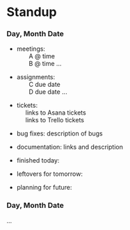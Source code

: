 # Standup

### Day, Month Date

* meetings: <br />&nbsp;&nbsp;&nbsp;&nbsp;&nbsp;&nbsp;&nbsp;A @ time
            <br />&nbsp;&nbsp;&nbsp;&nbsp;&nbsp;&nbsp;&nbsp;B @ time
            ...
            
* assignments: <br />&nbsp;&nbsp;&nbsp;&nbsp;&nbsp;&nbsp;&nbsp;C due date
               <br />&nbsp;&nbsp;&nbsp;&nbsp;&nbsp;&nbsp;&nbsp;D due date
               ...
               
* tickets:
          <br />&nbsp;&nbsp;&nbsp;&nbsp;&nbsp;links to Asana tickets
          <br />&nbsp;&nbsp;&nbsp;&nbsp;&nbsp;links to Trello tickets
          
* bug fixes: description of bugs

* documentation: links and description

* finished today: 

* leftovers for tomorrow: 

* planning for future: 


### Day, Month Date
...
